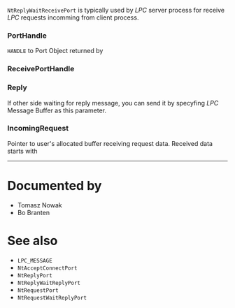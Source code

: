 `NtReplyWaitReceivePort` is typically used by *LPC* server process for receive *LPC* requests incomming from client process.

### PortHandle

`HANDLE` to Port Object returned by

### ReceivePortHandle

### Reply

If other side waiting for reply message, you can send it by specyfing *LPC* Message Buffer as this parameter.

### IncomingRequest

Pointer to user's allocated buffer receiving request data. Received data starts with

---

# Documented by

* Tomasz Nowak
* Bo Branten

# See also

* `LPC_MESSAGE`
* `NtAcceptConnectPort`
* `NtReplyPort`
* `NtReplyWaitReplyPort`
* `NtRequestPort`
* `NtRequestWaitReplyPort`
